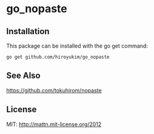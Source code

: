 go_nopaste
==========

Installation
------------

This package can be installed with the go get command:

    go get github.com/hiroyukim/go_nopaste


See Also
-------

https://github.com/tokuhirom/nopaste

License
-------

MIT: http://mattn.mit-license.org/2012
